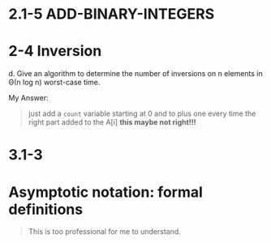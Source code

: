 # 2.1-5 ADD-BINARY-INTEGERS
# 2-4 Inversion
d. Give an algorithm to determine the number of inversions on n elements in Θ(n log n) worst-case time.

My Answer:
> just add a `count` variable starting at 0 and to plus one every time the right part added to the A[i]
> **this maybe not right!!!**

# 3.1-3

# Asymptotic notation: formal definitions
> This is too professional for me to understand.